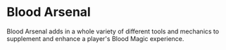 # Blood Arsenal

Blood Arsenal adds in a whole variety of different tools and mechanics to supplement and enhance a player's Blood Magic experience.
